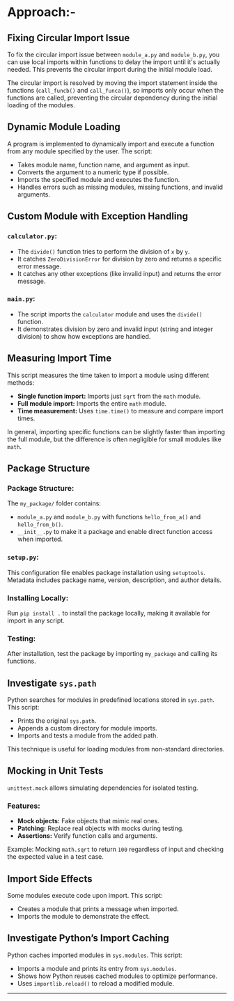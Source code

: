 
# Approach:-

## Fixing Circular Import Issue

To fix the circular import issue between `module_a.py` and `module_b.py`, you can use local imports within functions to delay the import until it's actually needed. This prevents the circular import during the initial module load.

The circular import is resolved by moving the import statement inside the functions (`call_funcb()` and `call_funca()`), so imports only occur when the functions are called, preventing the circular dependency during the initial loading of the modules.

## Dynamic Module Loading

A program is implemented to dynamically import and execute a function from any module specified by the user. The script:
- Takes module name, function name, and argument as input.
- Converts the argument to a numeric type if possible.
- Imports the specified module and executes the function.
- Handles errors such as missing modules, missing functions, and invalid arguments.

## Custom Module with Exception Handling

### `calculator.py`:

- The `divide()` function tries to perform the division of `x` by `y`.
- It catches `ZeroDivisionError` for division by zero and returns a specific error message.
- It catches any other exceptions (like invalid input) and returns the error message.

### `main.py`:

- The script imports the `calculator` module and uses the `divide()` function.
- It demonstrates division by zero and invalid input (string and integer division) to show how exceptions are handled.

## Measuring Import Time

This script measures the time taken to import a module using different methods:

- **Single function import:** Imports just `sqrt` from the `math` module.
- **Full module import:** Imports the entire `math` module.
- **Time measurement:** Uses `time.time()` to measure and compare import times.

In general, importing specific functions can be slightly faster than importing the full module, but the difference is often negligible for small modules like `math`.

## Package Structure

### Package Structure:
The `my_package/` folder contains:
- `module_a.py` and `module_b.py` with functions `hello_from_a()` and `hello_from_b()`.
- `__init__.py` to make it a package and enable direct function access when imported.

### `setup.py`:
This configuration file enables package installation using `setuptools`. Metadata includes package name, version, description, and author details.

### Installing Locally:
Run `pip install .` to install the package locally, making it available for import in any script.

### Testing:
After installation, test the package by importing `my_package` and calling its functions.

## Investigate `sys.path`

Python searches for modules in predefined locations stored in `sys.path`. This script:
- Prints the original `sys.path`.
- Appends a custom directory for module imports.
- Imports and tests a module from the added path.

This technique is useful for loading modules from non-standard directories.

## Mocking in Unit Tests

`unittest.mock` allows simulating dependencies for isolated testing.

### Features:
- **Mock objects:** Fake objects that mimic real ones.
- **Patching:** Replace real objects with mocks during testing.
- **Assertions:** Verify function calls and arguments.

Example: Mocking `math.sqrt` to return `100` regardless of input and checking the expected value in a test case.

## Import Side Effects

Some modules execute code upon import. This script:
- Creates a module that prints a message when imported.
- Imports the module to demonstrate the effect.

## Investigate Python’s Import Caching

Python caches imported modules in `sys.modules`. This script:
- Imports a module and prints its entry from `sys.modules`.
- Shows how Python reuses cached modules to optimize performance.
- Uses `importlib.reload()` to reload a modified module.

---



